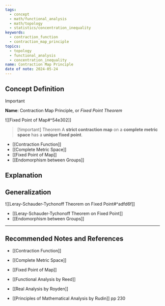 ```yaml
---
tags:
  - concept
  - math/functional_analysis
  - math/topology
  - statistics/concentration_inequality
keywords:
  - contraction_function
  - contraction_map_principle
topics:
  - topology
  - functional_analysis
  - concentration_inequality
name: Contraction Map Principle
date of note: 2024-05-24
---
```


## Concept Definition

>[!important]
>**Name**: Contraction Map Principle, or *Fixed Point Theorem*

![[Fixed Point of Map#^54e302]]


>[!important] Theorem
>A **strict contraction map** on a **complete metric space** has a **unique fixed point**.

- [[Contraction Function]]
- [[Complete Metric Space]]
- [[Fixed Point of Map]]
- [[Endomorphism between Groups]]

## Explanation





## Generalization 

![[Leray-Schauder-Tychonoff Theorem on Fixed Point#^adfd6f]]

- [[Leray-Schauder-Tychonoff Theorem on Fixed Point]]
- [[Endomorphism between Groups]]







-----------
##  Recommended Notes and References


- [[Contraction Function]]
- [[Complete Metric Space]]
- [[Fixed Point of Map]]


- [[Functional Analysis by Reed]]
- [[Real Analysis by Royden]]
- [[Principles of Mathematical Analysis by Rudin]] pp 230